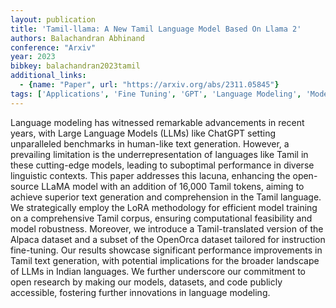 ```yaml
---
layout: publication
title: 'Tamil-llama: A New Tamil Language Model Based On Llama 2'
authors: Balachandran Abhinand
conference: "Arxiv"
year: 2023
bibkey: balachandran2023tamil
additional_links:
  - {name: "Paper", url: "https://arxiv.org/abs/2311.05845"}
tags: ['Applications', 'Fine Tuning', 'GPT', 'Language Modeling', 'Model Architecture', 'Pretraining Methods', 'Security', 'Training Techniques']
---
```

Language modeling has witnessed remarkable advancements in recent years, with Large Language Models (LLMs) like ChatGPT setting unparalleled benchmarks in human-like text generation. However, a prevailing limitation is the underrepresentation of languages like Tamil in these cutting-edge models, leading to suboptimal performance in diverse linguistic contexts. This paper addresses this lacuna, enhancing the open-source LLaMA model with an addition of 16,000 Tamil tokens, aiming to achieve superior text generation and comprehension in the Tamil language. We strategically employ the LoRA methodology for efficient model training on a comprehensive Tamil corpus, ensuring computational feasibility and model robustness. Moreover, we introduce a Tamil-translated version of the Alpaca dataset and a subset of the OpenOrca dataset tailored for instruction fine-tuning. Our results showcase significant performance improvements in Tamil text generation, with potential implications for the broader landscape of LLMs in Indian languages. We further underscore our commitment to open research by making our models, datasets, and code publicly accessible, fostering further innovations in language modeling.
